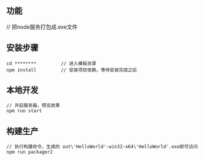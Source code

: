 ## 功能 ##

   // 把node服务打包成.exe文件

## 安装步骤 ##

	cd ********         // 进入模板目录
	npm install         // 安装项目依赖，等待安装完成之后

## 本地开发 ##

	// 开启服务器，预览效果
	npm run start

## 构建生产 ##

	// 执行构建命令，生成的 out\'HelloWorld'-win32-x64\'HelloWorld'.exe即可访问
	npm run packager2